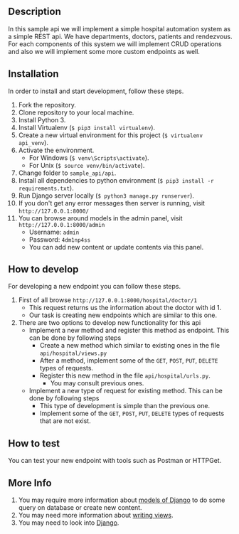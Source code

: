 ## Description

In this sample api we will implement a simple hospital automation system as a simple REST api. 
We have departments, doctors, patients and rendezvous. For each components of this system we will implement CRUD operations 
and also we will implement some more custom endpoints as well.

## Installation
In order to install and start development, follow these steps.

1. Fork the repository.
2. Clone repository to your local machine.
3. Install Python 3.
4. Install Virtualenv (`$ pip3 install virtualenv`).
5. Create a new virtual environment for this project (`$ virtualenv api_venv`).
6. Activate the environment.
    * For Windows (`$ venv\Scripts\activate`).
    * For Unix (`$ source venv/bin/activate`).
7. Change folder to `sample_api/api`.
8. Install all dependencies to python environment (`$ pip3 install -r requirements.txt`).
9. Run Django server locally (`$ python3 manage.py runserver`).
10. If you don't get any error messages then server is running, visit `http://127.0.0.1:8000/`
11. You can browse around models in the admin panel, visit `http://127.0.0.1:8000/admin`
    * Username: `admin`
    * Password: `4dm1np4ss`
    * You can add new content or update contents via this panel.

## How to develop
For developing a new endpoint you can follow these steps.

1. First of all browse `http://127.0.0.1:8000/hospital/doctor/1`
    * This request returns us the information about the doctor with id 1.
    * Our task is creating new endpoints which are similar to this one.
2. There are two options to develop new functionality for this api
    * Implement a new method and register this method as endpoint. This can be done by following steps
        * Create a new method which similar to existing ones in the file `api/hospital/views.py`
        * After a method, implement some of the `GET`, `POST`, `PUT`, `DELETE` types of requests.
        * Register this new method in the file `api/hospital/urls.py`.
            * You may consult previous ones.
    * Implement a new type of request for existing method. This can be done by following steps
        * This type of development is simple than the previous one.
        * Implement some of the `GET`, `POST`, `PUT`, `DELETE` types of requests that are not exist.

## How to test
You can test your new endpoint with tools such as Postman or HTTPGet.

## More Info

1. You may require more information about [models of Django](https://docs.djangoproject.com/en/1.10/topics/db/models/)
to do some query on database or create new content.
2. You may need more information about [writing views](https://docs.djangoproject.com/en/1.10/topics/http/views/).
3. You may need to look into [Django](https://docs.djangoproject.com/en/1.10/).

